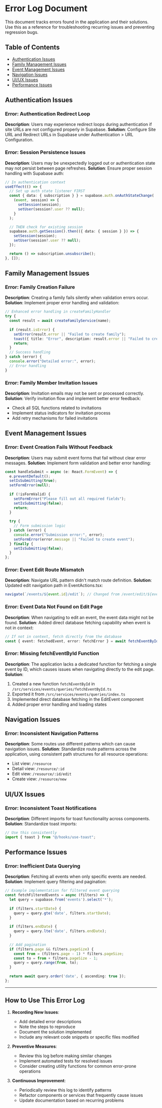 
# Error Log Document

This document tracks errors found in the application and their solutions. Use this as a reference for troubleshooting recurring issues and preventing regression bugs.

## Table of Contents
- [Authentication Issues](#authentication-issues)
- [Family Management Issues](#family-management-issues)
- [Event Management Issues](#event-management-issues)
- [Navigation Issues](#navigation-issues)
- [UI/UX Issues](#uiux-issues)
- [Performance Issues](#performance-issues)

## Authentication Issues

### Error: Authentication Redirect Loop
**Description**: Users may experience redirect loops during authentication if site URLs are not configured properly in Supabase.
**Solution**: Configure Site URL and Redirect URLs in Supabase under Authentication > URL Configuration.

### Error: Session Persistence Issues
**Description**: Users may be unexpectedly logged out or authentication state may not persist between page refreshes.
**Solution**: Ensure proper session handling with Supabase auth:
```typescript
// In authentication context
useEffect(() => {
  // Set up auth state listener FIRST
  const { data: { subscription } } = supabase.auth.onAuthStateChange(
    (event, session) => {
      setSession(session);
      setUser(session?.user ?? null);
    }
  );

  // THEN check for existing session
  supabase.auth.getSession().then(({ data: { session } }) => {
    setSession(session);
    setUser(session?.user ?? null);
  });

  return () => subscription.unsubscribe();
}, []);
```

## Family Management Issues

### Error: Family Creation Failure
**Description**: Creating a family fails silently when validation errors occur.
**Solution**: Implement proper error handling and validation:
```typescript
// Enhanced error handling in createFamilyHandler
try {
  const result = await createFamilyService(name);
  
  if (result.isError) {
    setError(result.error || "Failed to create family");
    toast({ title: "Error", description: result.error || "Failed to create family" });
    return;
  }
  // Success handling
} catch (error) {
  console.error("Detailed error:", error);
  // Error handling
}
```

### Error: Family Member Invitation Issues
**Description**: Invitation emails may not be sent or processed correctly.
**Solution**: Verify invitation flow and implement better error feedback:
- Check all SQL functions related to invitations
- Implement status indicators for invitation process
- Add retry mechanisms for failed invitations

## Event Management Issues

### Error: Event Creation Fails Without Feedback
**Description**: Users may submit event forms that fail without clear error messages.
**Solution**: Implement form validation and better error handling:
```typescript
const handleSubmit = async (e: React.FormEvent) => {
  e.preventDefault();
  setIsSubmitting(true);
  setFormError(null);
  
  if (!isFormValid) {
    setFormError("Please fill out all required fields");
    setIsSubmitting(false);
    return;
  }
  
  try {
    // Form submission logic
  } catch (error) {
    console.error("Submission error:", error);
    setFormError(error.message || "Failed to create event");
  } finally {
    setIsSubmitting(false);
  }
};
```

### Error: Event Edit Route Mismatch
**Description**: Navigate URL pattern didn't match route definition.
**Solution**: Updated edit navigation path in EventActions.tsx:
```typescript
navigate(`/events/${event.id}/edit`); // Changed from /event/edit/${event.id}
```

### Error: Event Data Not Found on Edit Page
**Description**: When navigating to edit an event, the event data might not be found.
**Solution**: Added direct database fetching capability when event is not in context:
```typescript
// If not in context, fetch directly from the database
const { event: fetchedEvent, error: fetchError } = await fetchEventById(eventId);
```

### Error: Missing fetchEventById Function
**Description**: The application lacks a dedicated function for fetching a single event by ID, which causes issues when navigating directly to the edit page.
**Solution**: 
1. Created a new function `fetchEventById` in `/src/services/events/queries/fetchEventById.ts`
2. Exported it from `/src/services/events/queries/index.ts`
3. Implemented direct database fetching in the EditEvent component
4. Added proper error handling and loading states

## Navigation Issues

### Error: Inconsistent Navigation Patterns
**Description**: Some routes use different patterns which can cause navigation issues.
**Solution**: Standardize route patterns across the application, using consistent path structures for all resource operations:
- List view: `/resource`
- Detail view: `/resource/:id`
- Edit view: `/resource/:id/edit`
- Create view: `/resource/new`

## UI/UX Issues

### Error: Inconsistent Toast Notifications
**Description**: Different imports for toast functionality across components.
**Solution**: Standardize toast imports:
```typescript
// Use this consistently
import { toast } from "@/hooks/use-toast";
```

## Performance Issues

### Error: Inefficient Data Querying
**Description**: Fetching all events when only specific events are needed.
**Solution**: Implement query filtering and pagination:
```typescript
// Example implementation for filtered event querying
const fetchFilteredEvents = async (filters) => {
  let query = supabase.from('events').select('*');
  
  if (filters.startDate) {
    query = query.gte('date', filters.startDate);
  }
  
  if (filters.endDate) {
    query = query.lte('date', filters.endDate);
  }
  
  // Add pagination
  if (filters.page && filters.pageSize) {
    const from = (filters.page - 1) * filters.pageSize;
    const to = from + filters.pageSize - 1;
    query = query.range(from, to);
  }
  
  return await query.order('date', { ascending: true });
};
```

---

## How to Use This Error Log

1. **Recording New Issues**:
   - Add detailed error descriptions
   - Note the steps to reproduce
   - Document the solution implemented
   - Include any relevant code snippets or specific files modified

2. **Preventive Measures**:
   - Review this log before making similar changes
   - Implement automated tests for resolved issues
   - Consider creating utility functions for common error-prone operations

3. **Continuous Improvement**:
   - Periodically review this log to identify patterns
   - Refactor components or services that frequently cause issues
   - Update documentation based on recurring problems

